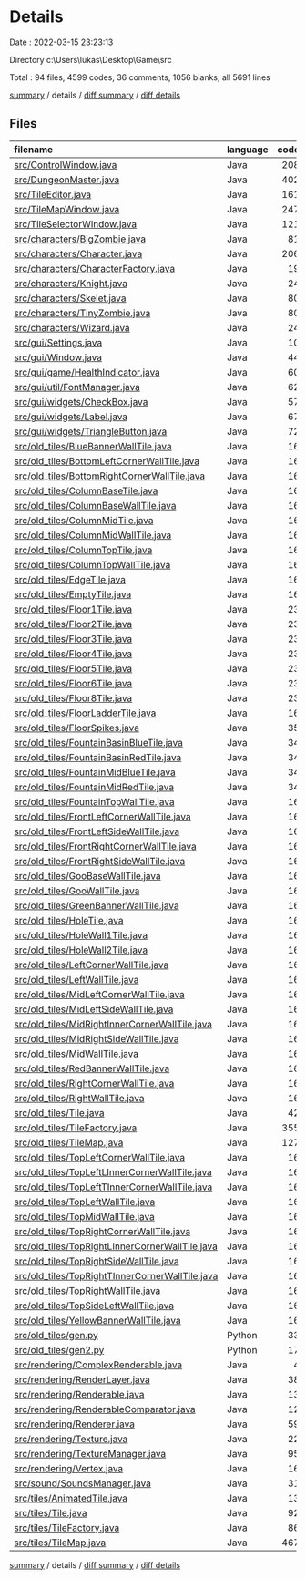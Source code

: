 # Details

Date : 2022-03-15 23:23:13

Directory c:\Users\lukas\Desktop\Game\src

Total : 94 files,  4599 codes, 36 comments, 1056 blanks, all 5691 lines

[summary](results.md) / details / [diff summary](diff.md) / [diff details](diff-details.md)

## Files
| filename | language | code | comment | blank | total |
| :--- | :--- | ---: | ---: | ---: | ---: |
| [src/ControlWindow.java](/src/ControlWindow.java) | Java | 208 | 1 | 33 | 242 |
| [src/DungeonMaster.java](/src/DungeonMaster.java) | Java | 402 | 6 | 86 | 494 |
| [src/TileEditor.java](/src/TileEditor.java) | Java | 161 | 1 | 24 | 186 |
| [src/TileMapWindow.java](/src/TileMapWindow.java) | Java | 247 | 2 | 52 | 301 |
| [src/TileSelectorWindow.java](/src/TileSelectorWindow.java) | Java | 121 | 1 | 25 | 147 |
| [src/characters/BigZombie.java](/src/characters/BigZombie.java) | Java | 81 | 0 | 17 | 98 |
| [src/characters/Character.java](/src/characters/Character.java) | Java | 206 | 1 | 54 | 261 |
| [src/characters/CharacterFactory.java](/src/characters/CharacterFactory.java) | Java | 19 | 2 | 3 | 24 |
| [src/characters/Knight.java](/src/characters/Knight.java) | Java | 24 | 0 | 8 | 32 |
| [src/characters/Skelet.java](/src/characters/Skelet.java) | Java | 80 | 0 | 17 | 97 |
| [src/characters/TinyZombie.java](/src/characters/TinyZombie.java) | Java | 80 | 0 | 17 | 97 |
| [src/characters/Wizard.java](/src/characters/Wizard.java) | Java | 24 | 0 | 9 | 33 |
| [src/gui/Settings.java](/src/gui/Settings.java) | Java | 10 | 0 | 2 | 12 |
| [src/gui/Window.java](/src/gui/Window.java) | Java | 44 | 0 | 14 | 58 |
| [src/gui/game/HealthIndicator.java](/src/gui/game/HealthIndicator.java) | Java | 60 | 0 | 15 | 75 |
| [src/gui/util/FontManager.java](/src/gui/util/FontManager.java) | Java | 62 | 0 | 23 | 85 |
| [src/gui/widgets/CheckBox.java](/src/gui/widgets/CheckBox.java) | Java | 57 | 0 | 15 | 72 |
| [src/gui/widgets/Label.java](/src/gui/widgets/Label.java) | Java | 67 | 18 | 17 | 102 |
| [src/gui/widgets/TriangleButton.java](/src/gui/widgets/TriangleButton.java) | Java | 72 | 0 | 21 | 93 |
| [src/old_tiles/BlueBannerWallTile.java](/src/old_tiles/BlueBannerWallTile.java) | Java | 16 | 0 | 4 | 20 |
| [src/old_tiles/BottomLeftCornerWallTile.java](/src/old_tiles/BottomLeftCornerWallTile.java) | Java | 16 | 0 | 4 | 20 |
| [src/old_tiles/BottomRightCornerWallTile.java](/src/old_tiles/BottomRightCornerWallTile.java) | Java | 16 | 0 | 4 | 20 |
| [src/old_tiles/ColumnBaseTile.java](/src/old_tiles/ColumnBaseTile.java) | Java | 16 | 0 | 4 | 20 |
| [src/old_tiles/ColumnBaseWallTile.java](/src/old_tiles/ColumnBaseWallTile.java) | Java | 16 | 0 | 4 | 20 |
| [src/old_tiles/ColumnMidTile.java](/src/old_tiles/ColumnMidTile.java) | Java | 16 | 0 | 4 | 20 |
| [src/old_tiles/ColumnMidWallTile.java](/src/old_tiles/ColumnMidWallTile.java) | Java | 16 | 0 | 4 | 20 |
| [src/old_tiles/ColumnTopTile.java](/src/old_tiles/ColumnTopTile.java) | Java | 16 | 0 | 4 | 20 |
| [src/old_tiles/ColumnTopWallTile.java](/src/old_tiles/ColumnTopWallTile.java) | Java | 16 | 0 | 4 | 20 |
| [src/old_tiles/EdgeTile.java](/src/old_tiles/EdgeTile.java) | Java | 16 | 0 | 4 | 20 |
| [src/old_tiles/EmptyTile.java](/src/old_tiles/EmptyTile.java) | Java | 16 | 0 | 7 | 23 |
| [src/old_tiles/Floor1Tile.java](/src/old_tiles/Floor1Tile.java) | Java | 23 | 0 | 7 | 30 |
| [src/old_tiles/Floor2Tile.java](/src/old_tiles/Floor2Tile.java) | Java | 23 | 0 | 7 | 30 |
| [src/old_tiles/Floor3Tile.java](/src/old_tiles/Floor3Tile.java) | Java | 23 | 0 | 7 | 30 |
| [src/old_tiles/Floor4Tile.java](/src/old_tiles/Floor4Tile.java) | Java | 23 | 0 | 7 | 30 |
| [src/old_tiles/Floor5Tile.java](/src/old_tiles/Floor5Tile.java) | Java | 23 | 0 | 7 | 30 |
| [src/old_tiles/Floor6Tile.java](/src/old_tiles/Floor6Tile.java) | Java | 23 | 0 | 7 | 30 |
| [src/old_tiles/Floor8Tile.java](/src/old_tiles/Floor8Tile.java) | Java | 23 | 0 | 7 | 30 |
| [src/old_tiles/FloorLadderTile.java](/src/old_tiles/FloorLadderTile.java) | Java | 16 | 0 | 4 | 20 |
| [src/old_tiles/FloorSpikes.java](/src/old_tiles/FloorSpikes.java) | Java | 35 | 0 | 12 | 47 |
| [src/old_tiles/FountainBasinBlueTile.java](/src/old_tiles/FountainBasinBlueTile.java) | Java | 34 | 0 | 11 | 45 |
| [src/old_tiles/FountainBasinRedTile.java](/src/old_tiles/FountainBasinRedTile.java) | Java | 34 | 0 | 12 | 46 |
| [src/old_tiles/FountainMidBlueTile.java](/src/old_tiles/FountainMidBlueTile.java) | Java | 34 | 0 | 12 | 46 |
| [src/old_tiles/FountainMidRedTile.java](/src/old_tiles/FountainMidRedTile.java) | Java | 34 | 0 | 12 | 46 |
| [src/old_tiles/FountainTopWallTile.java](/src/old_tiles/FountainTopWallTile.java) | Java | 16 | 0 | 5 | 21 |
| [src/old_tiles/FrontLeftCornerWallTile.java](/src/old_tiles/FrontLeftCornerWallTile.java) | Java | 16 | 0 | 4 | 20 |
| [src/old_tiles/FrontLeftSideWallTile.java](/src/old_tiles/FrontLeftSideWallTile.java) | Java | 16 | 0 | 4 | 20 |
| [src/old_tiles/FrontRightCornerWallTile.java](/src/old_tiles/FrontRightCornerWallTile.java) | Java | 16 | 0 | 4 | 20 |
| [src/old_tiles/FrontRightSideWallTile.java](/src/old_tiles/FrontRightSideWallTile.java) | Java | 16 | 0 | 4 | 20 |
| [src/old_tiles/GooBaseWallTile.java](/src/old_tiles/GooBaseWallTile.java) | Java | 16 | 0 | 4 | 20 |
| [src/old_tiles/GooWallTile.java](/src/old_tiles/GooWallTile.java) | Java | 16 | 0 | 4 | 20 |
| [src/old_tiles/GreenBannerWallTile.java](/src/old_tiles/GreenBannerWallTile.java) | Java | 16 | 0 | 4 | 20 |
| [src/old_tiles/HoleTile.java](/src/old_tiles/HoleTile.java) | Java | 16 | 0 | 4 | 20 |
| [src/old_tiles/HoleWall1Tile.java](/src/old_tiles/HoleWall1Tile.java) | Java | 16 | 0 | 5 | 21 |
| [src/old_tiles/HoleWall2Tile.java](/src/old_tiles/HoleWall2Tile.java) | Java | 16 | 0 | 5 | 21 |
| [src/old_tiles/LeftCornerWallTile.java](/src/old_tiles/LeftCornerWallTile.java) | Java | 16 | 0 | 4 | 20 |
| [src/old_tiles/LeftWallTile.java](/src/old_tiles/LeftWallTile.java) | Java | 16 | 0 | 5 | 21 |
| [src/old_tiles/MidLeftCornerWallTile.java](/src/old_tiles/MidLeftCornerWallTile.java) | Java | 16 | 0 | 4 | 20 |
| [src/old_tiles/MidLeftSideWallTile.java](/src/old_tiles/MidLeftSideWallTile.java) | Java | 16 | 0 | 4 | 20 |
| [src/old_tiles/MidRightInnerCornerWallTile.java](/src/old_tiles/MidRightInnerCornerWallTile.java) | Java | 16 | 0 | 4 | 20 |
| [src/old_tiles/MidRightSideWallTile.java](/src/old_tiles/MidRightSideWallTile.java) | Java | 16 | 0 | 4 | 20 |
| [src/old_tiles/MidWallTile.java](/src/old_tiles/MidWallTile.java) | Java | 16 | 0 | 5 | 21 |
| [src/old_tiles/RedBannerWallTile.java](/src/old_tiles/RedBannerWallTile.java) | Java | 16 | 0 | 4 | 20 |
| [src/old_tiles/RightCornerWallTile.java](/src/old_tiles/RightCornerWallTile.java) | Java | 16 | 0 | 4 | 20 |
| [src/old_tiles/RightWallTile.java](/src/old_tiles/RightWallTile.java) | Java | 16 | 0 | 5 | 21 |
| [src/old_tiles/Tile.java](/src/old_tiles/Tile.java) | Java | 42 | 0 | 13 | 55 |
| [src/old_tiles/TileFactory.java](/src/old_tiles/TileFactory.java) | Java | 355 | 0 | 6 | 361 |
| [src/old_tiles/TileMap.java](/src/old_tiles/TileMap.java) | Java | 127 | 0 | 22 | 149 |
| [src/old_tiles/TopLeftCornerWallTile.java](/src/old_tiles/TopLeftCornerWallTile.java) | Java | 16 | 0 | 4 | 20 |
| [src/old_tiles/TopLeftLInnerCornerWallTile.java](/src/old_tiles/TopLeftLInnerCornerWallTile.java) | Java | 16 | 0 | 4 | 20 |
| [src/old_tiles/TopLeftTInnerCornerWallTile.java](/src/old_tiles/TopLeftTInnerCornerWallTile.java) | Java | 16 | 0 | 4 | 20 |
| [src/old_tiles/TopLeftWallTile.java](/src/old_tiles/TopLeftWallTile.java) | Java | 16 | 0 | 6 | 22 |
| [src/old_tiles/TopMidWallTile.java](/src/old_tiles/TopMidWallTile.java) | Java | 16 | 0 | 6 | 22 |
| [src/old_tiles/TopRightCornerWallTile.java](/src/old_tiles/TopRightCornerWallTile.java) | Java | 16 | 0 | 4 | 20 |
| [src/old_tiles/TopRightLInnerCornerWallTile.java](/src/old_tiles/TopRightLInnerCornerWallTile.java) | Java | 16 | 0 | 4 | 20 |
| [src/old_tiles/TopRightSideWallTile.java](/src/old_tiles/TopRightSideWallTile.java) | Java | 16 | 0 | 4 | 20 |
| [src/old_tiles/TopRightTInnerCornerWallTile.java](/src/old_tiles/TopRightTInnerCornerWallTile.java) | Java | 16 | 0 | 4 | 20 |
| [src/old_tiles/TopRightWallTile.java](/src/old_tiles/TopRightWallTile.java) | Java | 16 | 0 | 6 | 22 |
| [src/old_tiles/TopSideLeftWallTile.java](/src/old_tiles/TopSideLeftWallTile.java) | Java | 16 | 0 | 4 | 20 |
| [src/old_tiles/YellowBannerWallTile.java](/src/old_tiles/YellowBannerWallTile.java) | Java | 16 | 0 | 4 | 20 |
| [src/old_tiles/gen.py](/src/old_tiles/gen.py) | Python | 33 | 1 | 7 | 41 |
| [src/old_tiles/gen2.py](/src/old_tiles/gen2.py) | Python | 17 | 0 | 6 | 23 |
| [src/rendering/ComplexRenderable.java](/src/rendering/ComplexRenderable.java) | Java | 4 | 0 | 2 | 6 |
| [src/rendering/RenderLayer.java](/src/rendering/RenderLayer.java) | Java | 38 | 1 | 13 | 52 |
| [src/rendering/Renderable.java](/src/rendering/Renderable.java) | Java | 13 | 0 | 7 | 20 |
| [src/rendering/RenderableComparator.java](/src/rendering/RenderableComparator.java) | Java | 12 | 0 | 2 | 14 |
| [src/rendering/Renderer.java](/src/rendering/Renderer.java) | Java | 59 | 1 | 17 | 77 |
| [src/rendering/Texture.java](/src/rendering/Texture.java) | Java | 22 | 0 | 4 | 26 |
| [src/rendering/TextureManager.java](/src/rendering/TextureManager.java) | Java | 95 | 0 | 19 | 114 |
| [src/rendering/Vertex.java](/src/rendering/Vertex.java) | Java | 16 | 0 | 3 | 19 |
| [src/sound/SoundsManager.java](/src/sound/SoundsManager.java) | Java | 31 | 0 | 12 | 43 |
| [src/tiles/AnimatedTile.java](/src/tiles/AnimatedTile.java) | Java | 13 | 0 | 7 | 20 |
| [src/tiles/Tile.java](/src/tiles/Tile.java) | Java | 92 | 0 | 28 | 120 |
| [src/tiles/TileFactory.java](/src/tiles/TileFactory.java) | Java | 86 | 0 | 23 | 109 |
| [src/tiles/TileMap.java](/src/tiles/TileMap.java) | Java | 467 | 1 | 110 | 578 |

[summary](results.md) / details / [diff summary](diff.md) / [diff details](diff-details.md)